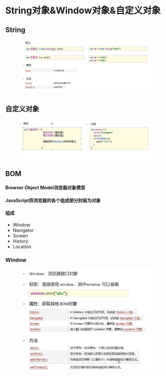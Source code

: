 # String对象\&Window对象&自定义对象

## String

<figure><img src="../.gitbook/assets/image (1) (2).png" alt=""><figcaption></figcaption></figure>

## 自定义对象

<figure><img src="../.gitbook/assets/image (4) (1).png" alt=""><figcaption></figcaption></figure>

## BOM

#### Browser Object Model浏览器对象模型

#### JavaScript将浏览器的各个组成部分封装为对象

#### 组成

* Window
* Navigator
* Screen
* History
* Location

### Window

<figure><img src="../.gitbook/assets/image (5) (1).png" alt=""><figcaption></figcaption></figure>
